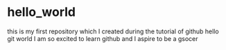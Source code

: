 # hello_world
this is my first repository which I created during the tutorial of github
hello git world 
I am so excited to learn github and I aspire to be a gsocer
